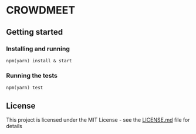 # CROWDMEET

## Getting started

### Installing and running

```
npm(yarn) install & start
```

### Running the tests

```
npm(yarn) test
```

## License

This project is licensed under the MIT License - see the [LICENSE.md](LICENSE.md) file for details

